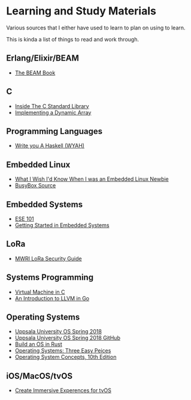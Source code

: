 # Learning and Study Materials

Various sources that I either have used to learn to plan on using to learn.

This is kinda a list of things to read and work through.

## Erlang/Elixir/BEAM

- [The BEAM Book](https://happi.github.io/theBeamBook)

## C

- [Inside The C Standard Library](https://begriffs.com/posts/2019-01-19-inside-c-standard-lib.html)
- [Implementing a Dynamic Array](https://www.happybearsoftware.com/implementing-a-dynamic-array)

## Programming Languages

- [Write you A Haskell (WYAH)](http://dev.stephendiehl.com/fun/)

## Embedded Linux

- [What I Wish I'd Know When I was an Embedded Linux Newbie](https://www.embeddedarm.com/blog/what-i-wish-id-known-when-i-was-an-embedded-linux-newbie/)
- [BusyBox Source](https://git.busybox.net/busybox/)

## Embedded Systems

- [ESE 101](https://www.embedded.fm/blog/ese101)
- [Getting Started in Embedded Systems](https://www.lynda.com/C-tutorials/Getting-started-embedded-systems/748577/778753-4.html?srchtrk=index%3a9%0alinktypeid%3a2%0aq%3asystems+programming%0apage%3a1%0as%3arelevance%0asa%3atrue%0aproducttypeid%3a2)

## LoRa

- [MWRI LoRa Security Guide](https://labs.mwrinfosecurity.com/assets/BlogFiles/mwri-LoRa-security-guide-1.2-2016-03-22.pdf)

## Systems Programming

- [Virtual Machine in C](https://blog.felixangell.com/virtual-machine-in-c)
- [An Introduction to LLVM in Go](https://blog.felixangell.com/an-introduction-to-llvm-in-go)

## Operating Systems

- [Uppsala University OS Spring 2018](http://www.it.uu.se/education/course/homepage/os/vt18/)
- [Uppsala University OS Spring 2018 GitHub](https://github.com/uu-os-2018)
- [Build an OS in Rust](https://os.phil-opp.com/)
- [Operating Systems: Three Easy Peices](http://pages.cs.wisc.edu/~remzi/OSTEP/)
- [Operating System Concepts, 10th Edition](https://www.amazon.com/Operating-System-Concepts-Abraham-Silberschatz-ebook-dp-B07CVKH7BD/dp/B07CVKH7BD/ref=mt_kindle?_encoding=UTF8&me=&qid=)

## iOS/MacOS/tvOS

- [Create Immersive Experences for tvOS](https://www.lynda.com/tvOS-tutorials/Create-immersive-experiences-tvOS/585240/5039713-4.html?srchtrk=index%3a4%0alinktypeid%3a2%0aq%3aOS%0apage%3a1%0as%3arelevance%0asa%3atrue%0aproducttypeid%3a2)
